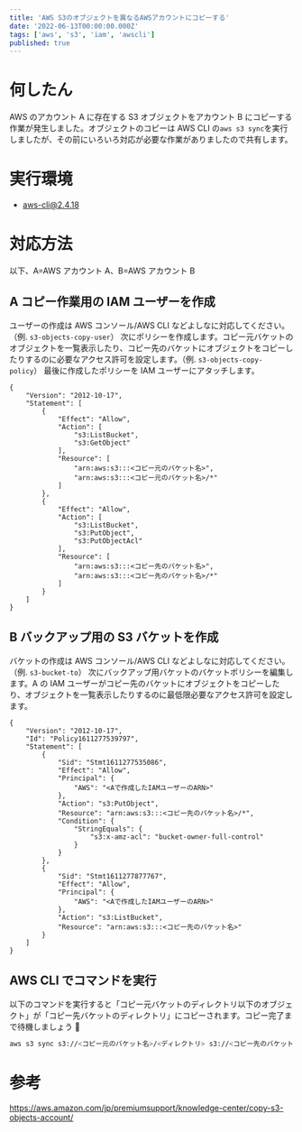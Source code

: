 ```yaml
---
title: 'AWS S3のオブジェクトを異なるAWSアカウントにコピーする'
date: '2022-06-13T00:00:00.000Z'
tags: ['aws', 's3', 'iam', 'awscli']
published: true
---
```


# 何したん

AWS のアカウント A に存在する S3 オブジェクトをアカウント B にコピーする作業が発生しました。オブジェクトのコピーは AWS CLI の`aws s3 sync`を実行しましたが、その前にいろいろ対応が必要な作業がありましたので共有します。

# 実行環境

- aws-cli@2.4.18

# 対応方法

以下、A=AWS アカウント A、B=AWS アカウント B

## A コピー作業用の IAM ユーザーを作成

ユーザーの作成は AWS コンソール/AWS CLI などよしなに対応してください。（例. `s3-objects-copy-user`）
次にポリシーを作成します。コピー元バケットのオブジェクトを一覧表示したり、コピー先のバケットにオブジェクトをコピーしたりするのに必要なアクセス許可を設定します。（例. `s3-objects-copy-policy`）
最後に作成したポリシーを IAM ユーザーにアタッチします。

```json:s3-objects-copy-policy
{
    "Version": "2012-10-17",
    "Statement": [
        {
            "Effect": "Allow",
            "Action": [
                "s3:ListBucket",
                "s3:GetObject"
            ],
            "Resource": [
                "arn:aws:s3:::<コピー元のバケット名>",
                "arn:aws:s3:::<コピー元のバケット名>/*"
            ]
        },
        {
            "Effect": "Allow",
            "Action": [
                "s3:ListBucket",
                "s3:PutObject",
                "s3:PutObjectAcl"
            ],
            "Resource": [
                "arn:aws:s3:::<コピー先のバケット名>",
                "arn:aws:s3:::<コピー先のバケット名>/*"
            ]
        }
    ]
}
```

<!-- ![](https://storage.googleapis.com/zenn-user-upload/0fdd8971c08a-20220613.png) -->

<!-- ![](https://storage.googleapis.com/zenn-user-upload/628664786a5b-20220613.png) -->

## B バックアップ用の S3 バケットを作成

バケットの作成は AWS コンソール/AWS CLI などよしなに対応してください。（例. `s3-bucket-to`）
次にバックアップ用バケットのバケットポリシーを編集します。A の IAM ユーザーがコピー先のバケットにオブジェクトをコピーしたり、オブジェクトを一覧表示したりするのに最低限必要なアクセス許可を設定します。

```json:s3-bucket-toのバケットポリシー
{
    "Version": "2012-10-17",
    "Id": "Policy1611277539797",
    "Statement": [
        {
            "Sid": "Stmt1611277535086",
            "Effect": "Allow",
            "Principal": {
                "AWS": "<Aで作成したIAMユーザーのARN>"
            },
            "Action": "s3:PutObject",
            "Resource": "arn:aws:s3:::<コピー先のバケット名>/*",
            "Condition": {
                "StringEquals": {
                    "s3:x-amz-acl": "bucket-owner-full-control"
                }
            }
        },
        {
            "Sid": "Stmt1611277877767",
            "Effect": "Allow",
            "Principal": {
                "AWS": "<Aで作成したIAMユーザーのARN>"
            },
            "Action": "s3:ListBucket",
            "Resource": "arn:aws:s3:::<コピー先のバケット名>"
        }
    ]
}
```

## AWS CLI でコマンドを実行

以下のコマンドを実行すると「コピー元バケットのディレクトリ以下のオブジェクト」が「コピー先バケットのディレクトリ」にコピーされます。コピー完了まで待機しましょう 🛌

```sh
aws s3 sync s3://<コピー元のバケット名>/<ディレクトリ> s3://<コピー先のバケット名>/<ディレクトリ> --acl bucket-owner-full-control
```

# 参考

https://aws.amazon.com/jp/premiumsupport/knowledge-center/copy-s3-objects-account/
